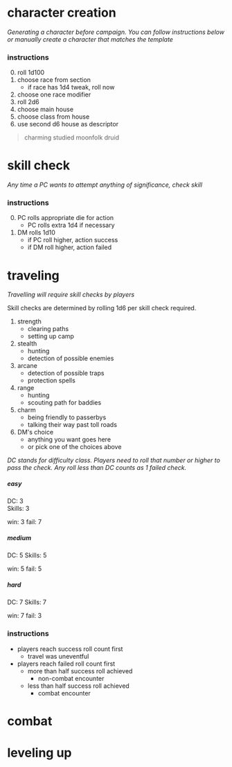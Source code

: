 # character creation
_Generating a character before campaign. You can follow instructions below 
or manually create a character that matches the template_

### instructions
0. roll 1d100
0. choose race from section
    * if race has 1d4 tweak, roll now
0. choose one race modifier
0. roll 2d6
0. choose main house
0. choose class from house
0. use second d6 house as descriptor

<descriptor> <race modifier> <race> <class>
> charming studied moonfolk druid


# skill check
_Any time a PC wants to attempt anything of significance, check skill_

### instructions

0. PC rolls appropriate die for action
    * PC rolls extra 1d4 if necessary
0. DM rolls 1d10
    * if PC roll higher, action success
    * if DM roll higher, action failed 


# traveling
_Travelling will require skill checks by players_


Skill checks are determined by rolling 1d6 per skill check required.

1. strength
    * clearing paths
    * setting up camp
2. stealth
    * hunting
    * detection of possible enemies
3. arcane
    * detection of possible traps
    * protection spells
4. range
    * hunting
    * scouting path for baddies
5. charm
    * being friendly to passerbys
    * talking their way past toll roads
6. DM's choice
    * anything you want goes here
    * or pick one of the choices above

_DC stands for difficulty class. 
Players need to roll that number or higher to pass the check. 
Any roll less than DC counts as 1 failed check._

##### easy
DC:     3     
Skills: 3

win:    3
fail:   7
    
##### medium
DC:     5
Skills: 5

win:    5
fail:   5

##### hard
DC:     7
Skills: 7

win:    7
fail:   3


### instructions

* players reach success roll count first
    * travel was uneventful
* players reach failed roll count first
    * more than half success roll achieved
        * non-combat encounter
    * less than half success roll achieved
        * combat encounter


# combat




# leveling up

